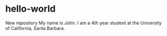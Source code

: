# hello-world
New repository 
My name is John. I am a 4th year student at the University of California, Santa Barbara. 
